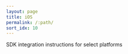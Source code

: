 ```yaml
---
layout: page
title: iOS
permalink: /:path/
sort_idx: 10
---
```


SDK integration instructions for select platforms
